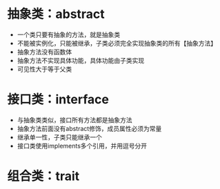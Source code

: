 
# 抽象类：abstract
- 一个类只要有抽象的方法，就是抽象类
- 不能被实例化，只能被继承，子类必须完全实现抽象类的所有【抽象方法】
- 抽象方法没有函数体
- 抽象方法不实现具体功能，具体功能由子类实现
- 可见性大于等于父类

# 接口类：interface
- 与抽象类类似，接口所有方法都是抽象方法
- 抽象方法前面没有abstract修饰，成员属性必须为常量
- 继承单一性，子类只能继承一个
- 接口类使用implements多个引用，并用逗号分开

# 组合类：trait
